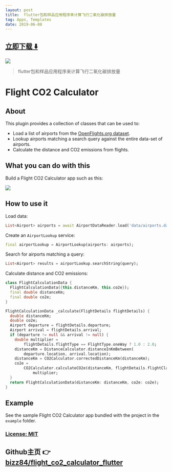 ```yaml
---
layout: post
title:  flutter包和样品应用程序来计算飞行二氧化碳排放量
tag: Apps, Templates
date: 2019-06-08
---
```


 


## [立即下载 ️⬇️ ](https://codeload.github.com/bizz84/flight_co2_calculator_flutter/zip/master) 


 
![](https://flutterawesome.com/content/images/2018/12/flight_co2_calculator_flutter.jpg)
 
>
> flutter包和样品应用程序来计算飞行二氧化碳排放量
>

 
# Flight CO2 Calculator 

## About

This plugin provides a collection of classes that can be used to:

- Load a list of airports from the [OpenFlights.org dataset](https://openflights.org/data.html).
- Lookup airports matching a search query against the entire data-set of airports. 
- Calculate the distance and CO2 emissions from flights.

## What you can do with this

Build a Flight CO2 Calculator app such as this:

![](https://raw.githubusercontent.com/bizz84/flight_co2_calculator_flutter/master/screenshots/FlightCalculator-screenshots.png)

## How to use it

Load data:

```dart
List<Airport> airports = await AirportDataReader.load('data/airports.dat');
```

Create an `AirportLookup` service:

```dart
final airportLookup = AirportLookup(airports: airports);
```

Search for airports matching a query:

```dart
List<Airport> results = airportLookup.searchString(query);
```

Calculate distance and CO2 emissions:

```dart
class FlightCalculationData {
  FlightCalculationData({this.distanceKm, this.co2e});
  final double distanceKm;
  final double co2e;
}

FlightCalculationData _calculate(FlightDetails flightDetails) {
  double distanceKm;
  double co2e;
  Airport departure = flightDetails.departure;
  Airport arrival = flightDetails.arrival;
  if (departure != null && arrival != null) {
    double multiplier =
        flightDetails.flightType == FlightType.oneWay ? 1.0 : 2.0;
    distanceKm = DistanceCalculator.distanceInKmBetween(
        departure.location, arrival.location);
    distanceKm = CO2Calculator.correctedDistanceKm(distanceKm);
    co2e =
        CO2Calculator.calculateCO2e(distanceKm, flightDetails.flightClass) *
            multiplier;
  }
  return FlightCalculationData(distanceKm: distanceKm, co2e: co2e);
}
```

## Example

See the sample Flight CO2 Calculator app bundled with the project in the `example` folder.

### [License: MIT](LICENSE)
## Github主页 👉[bizz84/flight_co2_calculator_flutter](http://github.com/bizz84/flight_co2_calculator_flutter)